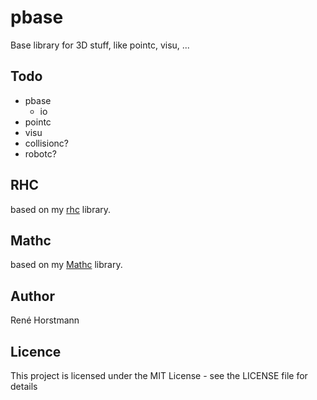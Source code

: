 # pbase
Base library for 3D stuff, like pointc, visu, ...


## Todo
- pbase
  - io
- pointc
- visu
- collisionc?
- robotc?

## RHC
based on my [rhc](https://github.com/renehorstmann/rhc) library.

## Mathc
based on my [Mathc](https://github.com/renehorstmann/Mathc) library.

## Author

René Horstmann

## Licence

This project is licensed under the MIT License - see the LICENSE file for details

